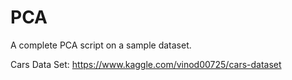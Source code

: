 # PCA

A complete PCA script on a sample dataset.

Cars Data Set:
https://www.kaggle.com/vinod00725/cars-dataset
